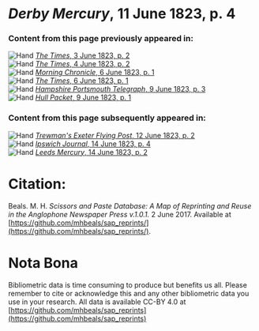 # *Derby Mercury*, 11 June 1823, p. 4  
  
### Content from this page previously appeared in:  
![Hand](http://scissorsandpaste.net/wp-content/uploads/2017/06/smallhandpointer.png) [*The Times*, 3 June 1823, p. 2](https://mhbeals.github.io/sap_html/The-Times/The-Times-3-June-1823-p-2)  
![Hand](http://scissorsandpaste.net/wp-content/uploads/2017/06/smallhandpointer.png) [*The Times*, 4 June 1823, p. 2](https://mhbeals.github.io/sap_html/The-Times/The-Times-4-June-1823-p-2)  
![Hand](http://scissorsandpaste.net/wp-content/uploads/2017/06/smallhandpointer.png) [*Morning Chronicle*, 6 June 1823, p. 1](https://mhbeals.github.io/sap_html/Morning-Chronicle/Morning-Chronicle-6-June-1823-p-1)  
![Hand](http://scissorsandpaste.net/wp-content/uploads/2017/06/smallhandpointer.png) [*The Times*, 6 June 1823, p. 1](https://mhbeals.github.io/sap_html/The-Times/The-Times-6-June-1823-p-1)  
![Hand](http://scissorsandpaste.net/wp-content/uploads/2017/06/smallhandpointer.png) [*Hampshire Portsmouth Telegraph*, 9 June 1823, p. 3](https://mhbeals.github.io/sap_html/Hampshire-Portsmouth-Telegraph/Hampshire-Portsmouth-Telegraph-9-June-1823-p-3)  
![Hand](http://scissorsandpaste.net/wp-content/uploads/2017/06/smallhandpointer.png) [*Hull Packet*, 9 June 1823, p. 1](https://mhbeals.github.io/sap_html/Hull-Packet/Hull-Packet-9-June-1823-p-1)  
  
### Content from this page subsequently appeared in:  
![Hand](http://scissorsandpaste.net/wp-content/uploads/2017/06/smallhandpointer.png) [*Trewman's Exeter Flying Post*, 12 June 1823, p. 2](https://mhbeals.github.io/sap_html/Trewman's-Exeter-Flying-Post/Trewman's-Exeter-Flying-Post-12-June-1823-p-2)  
![Hand](http://scissorsandpaste.net/wp-content/uploads/2017/06/smallhandpointer.png) [*Ipswich Journal*, 14 June 1823, p. 4](https://mhbeals.github.io/sap_html/Ipswich-Journal/Ipswich-Journal-14-June-1823-p-4)  
![Hand](http://scissorsandpaste.net/wp-content/uploads/2017/06/smallhandpointer.png) [*Leeds Mercury*, 14 June 1823, p. 2](https://mhbeals.github.io/sap_html/Leeds-Mercury/Leeds-Mercury-14-June-1823-p-2)  


# Citation: 

Beals. M. H. *Scissors and Paste Database: A Map of Reprinting and Reuse in the Anglophone Newspaper Press v.1.0.1.* 2 June 2017. Available at [https://github.com/mhbeals/sap_reprints/](https://github.com/mhbeals/sap_reprints/). 

# Nota Bona

Bibliometric data is time consuming to produce but benefits us all. Please remember to cite or acknowledge this and any other bibliometric data you use in your research. All data is available CC-BY 4.0 at [https://github.com/mhbeals/sap_reprints](https://github.com/mhbeals/sap_reprints)